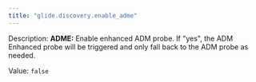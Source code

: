 ```yaml
---
title: "glide.discovery.enable_adme"
---
```


Description: <b>ADME:</b> Enable enhanced ADM probe.  If "yes", the ADM Enhanced probe will be triggered and only fall back to the ADM probe as needed.

Value: `false`